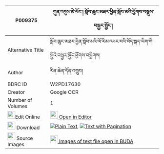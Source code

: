 |P009375|ཀུན་འདུས་མེ་ལོང་། སློབ་ཆུང་མཐར་ཕྱིན་སློབ་མའི་ཕྱོགས་བསྡུས་བསྐྱར་སྦྱོང་། 
| --- | --- 
|Alternative Title |སློབ་ཆུང་མཐར་ཕྱིན་སློབ་མའི་ལོ་རིམ་འཕར་བའི་བོད་སྐད་ཡིག་གི་སྤྱིའི་བསྐྱར་སྦྱོང་ཕྱོགས་བསྒྲིགས།
|Author| རིན་ཆེན་དོན་འགྲུབ།
|BDRC ID | W2PD17630
|Creator | Google OCR
|Number of Volumes| 1
|<img width="25" src="https://img.icons8.com/color/25/000000/edit-property.png">Edit Online| [<img width="25" src="https://avatars.githubusercontent.com/u/45091458?s=200&v=4"> Open in Editor](http://editor.openpecha.org/P009375)
|<img width="25" src="https://img.icons8.com/fluent/48/000000/download-2.png"/>  Download | [![](https://img.icons8.com/color/20/000000/txt.png)Plain Text](https://github.com/Openpecha/P009375/releases/download/v2/kun_du_melong_lob_chung_ta_ra__plain_P009375.zip), [![](https://img.icons8.com/color/20/000000/txt.png)Text with Pagination](https://github.com/Openpecha/P009375/releases/download/v2/kun_du_melong_lob_chung_ta_ra__pages_P009375.zip)
|<img width="25" src="https://img.icons8.com/plasticine/100/000000/pictures-folder.png"/>  Source Images | [<img width="25" src="https://library.bdrc.io/icons/BUDA-small.svg"> Images of text file open in BUDA](https://library.bdrc.io/show/bdr:W2PD17630)